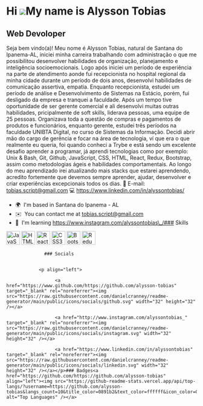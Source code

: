 Hi ![](https://user-images.githubusercontent.com/18350557/176309783-0785949b-9127-417c-8b55-ab5a4333674e.gif)My name is Alysson Tobias
======================================================================================================================================

Web Devoloper
-------------

Seja bem vindo(a)! Meu nome é Alysson Tobias, natural de Santana do Ipanema-AL, iniciei minha carreira trabalhando com administração o que me possibilitou desenvolver habilidades de organização, planejamento e inteligência socioemocionais. Logo após iniciei um período de experiência na parte de atendimento aonde fui recepcionista no hospital regional da minha cidade durante um período de dois anos, desenvolvi habilidades de comunicação assertiva, empatia. Enquanto recepcionista, estudei um período de análise e Desenvolvimento de Sistemas na Estácio, porém, fui desligado da empresa e tranquei a faculdade. Após um tempo tive oportunidade de ser gerente comercial e ali desenvolvi muitas outras habilidades, pricipalmente de soft skills, liderava pessoas, uma equipe de 25 pessoas. Organizava toda a questão de compras e pagamentos de produtos e funcionários, enquanto gerente, estudei três períodos na faculdade UNIBTA Digital, no curso de Sistemas da Informação. Decidi abrir mão do cargo de gerência e focar na área de tecnologia, ví que era o que realmente eu queria, foi quando conheci a Trybe e está sendo um excelente desafio aprender a programar, já aprendi tecnologias como por exemplo: Unix & Bash, Git, Github, JavaScript, CSS, HTML, React, Redux, Bootstrap, assim como metodologias ágeis e habilidades comportamentais. Ao longo do meu aprendizado irei atualizando mais stacks que estarei aprendendo, acredito fortemente que devemos sempre aprender, ajudar, desenvolver e criar experiências excepcionais todos os dias. 📩 E-mail: tobias.script@gmail.com 💻 https://www.linkedin.com/in/alyssontobias/

*   🌍  I'm based in Santana do Ipanema - AL
*   ✉️  You can contact me at [tobias.script@gmail.com](mailto:tobias.script@gmail.com)
*   🧠  I'm learning https://www.instagram.com/alyssontobias\_/### Skills 
<p align="left">
<a href="https://developer.mozilla.org/en-US/docs/Web/JavaScript" target="_blank" rel="noreferrer"><img src="https://raw.githubusercontent.com/danielcranney/readme-generator/main/public/icons/skills/javascript-colored.svg" width="36" height="36" alt="JavaScript" /></a>
<a href="https://developer.mozilla.org/en-US/docs/Glossary/HTML5" target="_blank" rel="noreferrer"><img src="https://raw.githubusercontent.com/danielcranney/readme-generator/main/public/icons/skills/html5-colored.svg" width="36" height="36" alt="HTML5" /></a>
<a href="https://reactjs.org/" target="_blank" rel="noreferrer"><img src="https://raw.githubusercontent.com/danielcranney/readme-generator/main/public/icons/skills/react-colored.svg" width="36" height="36" alt="React" /></a>
<a href="https://www.w3.org/TR/CSS/#css" target="_blank" rel="noreferrer"><img src="https://raw.githubusercontent.com/danielcranney/readme-generator/main/public/icons/skills/css3-colored.svg" width="36" height="36" alt="CSS3" /></a>
<a href="https://getbootstrap.com/" target="_blank" rel="noreferrer"><img src="https://raw.githubusercontent.com/danielcranney/readme-generator/main/public/icons/skills/bootstrap-colored.svg" width="36" height="36" alt="Bootstrap" /></a>
<a href="https://redux.js.org/" target="_blank" rel="noreferrer"><img src="https://raw.githubusercontent.com/danielcranney/readme-generator/main/public/icons/skills/redux-colored.svg" width="36" height="36" alt="Redux" /></a>
</p>
                    
                  ### Socials
                  
                  
                <p align="left">
                          
                      <a href="https://www.github.com/https://github.com/alysson-tobias" target="_blank" rel="noreferrer"><img src="https://raw.githubusercontent.com/danielcranney/readme-generator/main/public/icons/socials/github.svg" width="32" height="32" /></a>
                          
                      <a href="http://www.instagram.com/alyssontobias_" target="_blank" rel="noreferrer"><img src="https://raw.githubusercontent.com/danielcranney/readme-generator/main/public/icons/socials/instagram.svg" width="32" height="32" /></a>
                          
                      <a href="https://www.linkedin.com/in/alyssontobias" target="_blank" rel="noreferrer"><img src="https://raw.githubusercontent.com/danielcranney/readme-generator/main/public/icons/socials/linkedin.svg" width="32" height="32" /></a></p>### Badges<a href="https://github.com/https://github.com/alysson-tobias" align="left"><img src="https://github-readme-stats.vercel.app/api/top-langs/?username=https://github.com/alysson-tobias&langs_count=10&title_color=0891b2&text_color=ffffff&icon_color=0891b2&bg_color=1c1917&hide_border=true&locale=en&custom_title=Top%20%Languages" alt="Top Languages" /></a>
